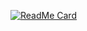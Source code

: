 [![ReadMe Card](https://github-readme-stats.vercel.app/api/pin/?username=ssearch-e&repo=differ)](https://github.com/madushadhanushka/ssearch)
